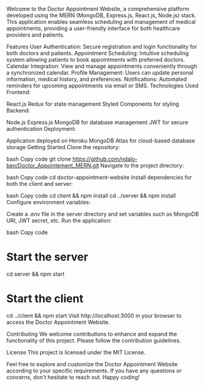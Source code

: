 Welcome to the Doctor Appointment Website, a comprehensive platform developed using the MERN (MongoDB, Express.js, React.js, Node.js) stack. This application enables seamless scheduling and management of medical appointments, providing a user-friendly interface for both healthcare providers and patients.

Features
User Authentication: Secure registration and login functionality for both doctors and patients.
Appointment Scheduling: Intuitive scheduling system allowing patients to book appointments with preferred doctors.
Calendar Integration: View and manage appointments conveniently through a synchronized calendar.
Profile Management: Users can update personal information, medical history, and preferences.
Notifications: Automated reminders for upcoming appointments via email or SMS.
Technologies Used
Frontend:

React.js
Redux for state management
Styled Components for styling
Backend:

Node.js
Express.js
MongoDB for database management
JWT for secure authentication
Deployment:

Application deployed on Heroku
MongoDB Atlas for cloud-based database storage
Getting Started
Clone the repository:

bash
Copy code
git clone https://github.com/ndalo-ben/Doctor_Appointement_MERN.git
Navigate to the project directory:

bash
Copy code
cd doctor-appointment-website
Install dependencies for both the client and server:

bash
Copy code
cd client && npm install
cd ../server && npm install
Configure environment variables:

Create a .env file in the server directory and set variables such as MongoDB URI, JWT secret, etc.
Run the application:

bash
Copy code
# Start the server
cd server && npm start

# Start the client
cd ../client && npm start
Visit http://localhost:3000 in your browser to access the Doctor Appointment Website.

Contributing
We welcome contributions to enhance and expand the functionality of this project. Please follow the contribution guidelines.

License
This project is licensed under the MIT License.

Feel free to explore and customize the Doctor Appointment Website according to your specific requirements. If you have any questions or concerns, don't hesitate to reach out. Happy coding!